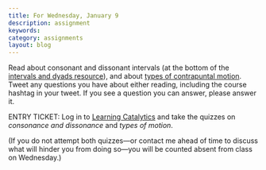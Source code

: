 ```yaml
---
title: For Wednesday, January 9
description: assignment
keywords: 
category: assignments
layout: blog
---
```


Read about consonant and dissonant intervals (at the bottom of the [intervals and dyads resource][intervals]), and about [types of contrapuntal motion][motion]. Tweet any questions you have about either reading, including the course hashtag in your tweet. If you see a question you can answer, please answer it.

ENTRY TICKET: Log in to [Learning Catalytics][LC] and take the quizzes on *consonance and dissonance* and *types of motion*. 

(If you do not attempt both quizzes—or contact me ahead of time to discuss what will hinder you from doing so—you will be counted absent from class on Wednesday.)



[intervals]: http://kshaffer.github.com/musicianshipResources/Intervals.html
[motion]: http://kshaffer.github.com/musicianshipResources/motionTypes.html
[LC]: http://learningcatalytics.com
[RS]: http://www.radioshack.com/product/index.jsp?productId=2062468
[CTG]: http://www.cablestogo.com/product/40639